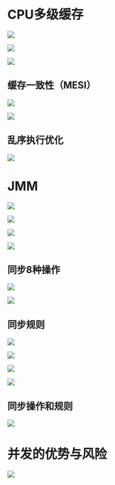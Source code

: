 # CPU多级缓存

![](image/Pasted%20image%2020220213212027.png)

![](image/Pasted%20image%2020220213212102.png)

![](image/Pasted%20image%2020220213212115.png)

 ## 缓存一致性（MESI）

 ![](image/Pasted%20image%2020220213212226.png)

 ![](image/Pasted%20image%2020220213212336.png)

 ## 乱序执行优化

 ![](image/Pasted%20image%2020220213212511.png)

 # JMM

 ![](image/Pasted%20image%2020220213212622.png)

 ![](image/Pasted%20image%2020220213212632.png)

 ![](image/Pasted%20image%2020220213212702.png)

 ![](image/Pasted%20image%2020220213212721.png)

 ## 同步8种操作

 ![](image/Pasted%20image%2020220213212811.png)

 ![](image/Pasted%20image%2020220213212822.png) 

 ## 同步规则

 ![](image/Pasted%20image%2020220213212938.png)

 ![](image/Pasted%20image%2020220213213040.png)

![](image/Pasted%20image%2020220213213050.png)

![](image/Pasted%20image%2020220213213216.png)

## 同步操作和规则

![](image/Pasted%20image%2020220213213341.png)

# 并发的优势与风险

![](image/Pasted%20image%2020220213213527.png)



